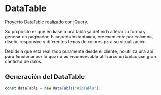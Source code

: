 # DataTable

Proyecto DataTable realizado con jQuery.

Su proposito es que en base a una tabla ya definida alterar su forma y generar un paginador, busqueda instantanea, ordenamiento por columna, diseño responsive y diferentes temas de colores para su visualización.

Debido a que esta realizado puramente desde el cliente, no utiliza una api para funcionar por lo que no es recomendable utilizarse en tablas con gran cantidad de datos.

## Generación del DataTable

```javascript
const dataTable = new DataTable("#idTabla");
```
